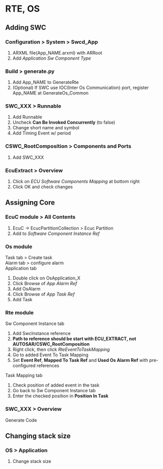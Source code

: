 # RTE, OS

## Adding SWC
### Configuration > System > Swcd_App
1. ARXML file(App_NAME.arxml) with ARRoot
1. Add *Application Sw Component Type*

### Build > generate.py
1. Add App_NAME to GenerateRte
1. (Optional) If SWC use IOC(Inter Os Communication) port, register App_NAME at GenerateOs_Common

### SWC_XXX > Runnable
1. Add Runnable
1. Uncheck **Can Be Invoked Concurrently** (to false)
1. Change short name and symbol
1. Add Timing Event w/ period

### CSWC_RootComposition > Components and Ports
1. Add SWC_XXX

### EcuExtract > Overview
1. Click on *ECU Software Components Mapping* at bottom right
1. Click OK and check changes


## Assigning Core
### EcuC module > All Contents
1. EcuC -> EcucPartitionCollection > Ecuc Partition
1. Add to *Software Component Instance Ref*

### Os module
Task tab > Create task  
Alarm tab > configure alarm  
Application tab  
1. Double click on OsApplication_X
1. Click Browse of *App Alarm Ref*
1. Add OsAlarm
1. Click Browse of *App Task Ref*
1. Add Task

### Rte module
Sw Component Instance tab
1. Add SwcInstance reference
1. **Path to reference should be start with ECU_EXTRACT, not AUTOSAR/CSWC_RootComposition**
1. Right click, then click *RteEventToTaskMapping*
1. Go to added Event To Task Mapping
1. Set **Event Ref**, **Mapped To Task Ref** and **Used Os Alarm Ref** with pre-configured references

Task Mapping tab
1. Check position of added event in the task
1. Go back to Sw Component Instance tab
1. Enter the checked position in **Position In Task**

### SWC_XXX > Overview
Generate Code


## Changing stack size
### OS > Application
1. Change stack size
